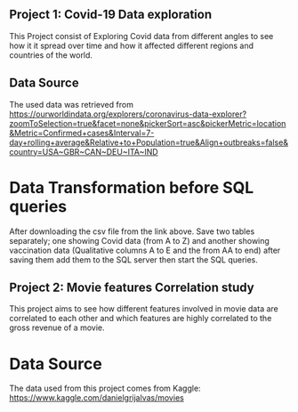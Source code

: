 ## Project 1: Covid-19 Data exploration

This Project consist of Exploring Covid data from different angles to see how it it spread over time and how it affected different regions and countries of the world.

Data Source
-----------

The used data was retrieved from https://ourworldindata.org/explorers/coronavirus-data-explorer?zoomToSelection=true&facet=none&pickerSort=asc&pickerMetric=location&Metric=Confirmed+cases&Interval=7-day+rolling+average&Relative+to+Population=true&Align+outbreaks=false&country=USA~GBR~CAN~DEU~ITA~IND


# Data Transformation before SQL queries

After downloading the csv file from the link above. Save two tables separately; one showing Covid data (from A to Z) and another showing vaccination data (Qualitative columns A to E and the from AA to end) after saving them add them to the SQL server then start the SQL queries.  

## Project 2: Movie features Correlation study

This project aims to see how different features involved in movie data are correlated to each other and which features are highly correlated to the gross revenue of a movie.

# Data Source

The data used from this project comes from Kaggle: https://www.kaggle.com/danielgrijalvas/movies


